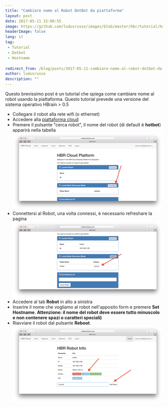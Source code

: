 ```yaml
---
title: "Cambiare nome al Robot DotBot da piattaforma"
layout: post
date: 2017-05-11 15:09:55
image: https://github.com/ludusrusso/images/blob/master/hbr/tutorial/hostname/change.png?raw=true
headerImage: false
lang: it
tag:
 - Tutorial
 - Dotbot
 - Hostname

redirect_from: /blog/posts/2017-05-11-cambiare-nome-al-robot-dotbot-da-piattaforma
author: ludusrusso
description: ""
---
```


Questo brevissimo post è un tutorial che spiega come cambiare nome al robot usando la piattaforma.
Questo tutorial prevede una versione del sistema operativo HBrain > 0.5

 - Collegare il robot alla rete wifi (o ethernet)
 - Accedere alla [piattaforma cloud](http://www.hotblackrobotics.com/cloud/index)
 - Premere il pulsante "cerca robot", il nome del robot (di default è **hotbot**) apparirà nella tabella
![](https://github.com/ludusrusso/images/blob/master/hbr/tutorial/hostname/search.png?raw=true)
 - Connettersi al Robot, una volta connessi, è necessario refreshare la pagina
![](https://github.com/ludusrusso/images/blob/master/hbr/tutorial/hostname/connect.png?raw=true)
 - Accedere al tab **Robot** in alto a sinistra
 - Inserire il nome che vogliamo al robot nell'apposito form e premere **Set Hostname**. **Attenzione: il nome del robot deve essere tutto minuscolo e non contenere spazi o caratteri speciali)**
 - Riavviare il robot dal pulsante **Reboot**.
![](https://github.com/ludusrusso/images/blob/master/hbr/tutorial/hostname/change.png?raw=true)
